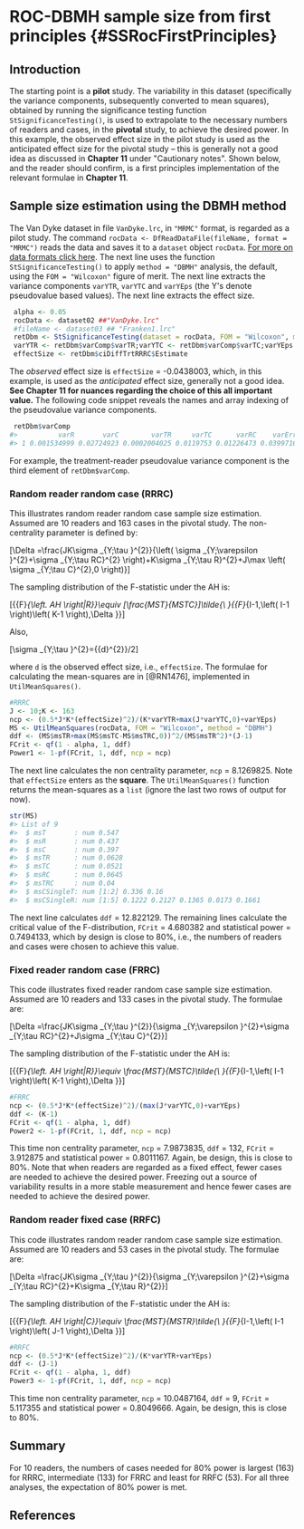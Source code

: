 # ROC-DBMH sample size from first principles {#SSRocFirstPrinciples}






## Introduction
 The starting point is a **pilot** study. The variability in this dataset (specifically the variance components, subsequently converted to mean squares), obtained by running the significance testing function `StSignificanceTesting()`, is used to extrapolate to the necessary numbers of readers and cases, in the **pivotal** study, to achieve the desired power. In this example, the observed effect size in the pilot study is used as the anticipated effect size for the pivotal study – this is generally not a good idea as discussed in **Chapter 11** under "Cautionary notes". Shown below, and the reader should confirm, is a first principles implementation of the relevant formulae in **Chapter 11**.  

## Sample size estimation using the DBMH method
 The Van Dyke dataset in file `VanDyke.lrc`, in `"MRMC"` format, is regarded as a pilot study. The command `rocData <- DfReadDataFile(fileName, format = "MRMC")` reads the data and saves it to a `dataset` object `rocData`. [For more on data formats click here](https://dpc10ster.github.io/RJafroc/reference/RJafroc-package.html). The next line uses the function `StSignificanceTesting()` to apply `method = "DBMH"` analysis, the default, using the `FOM = "Wilcoxon"` figure of merit. The next line extracts the variance components `varYTR`, `varYTC` and `varYEps` (the Y's denote pseudovalue based values). The next line extracts the effect size.

  
  ```r
   alpha <- 0.05
   rocData <- dataset02 ##"VanDyke.lrc"
   #fileName <- dataset03 ## "Franken1.lrc"
   retDbm <- StSignificanceTesting(dataset = rocData, FOM = "Wilcoxon", method = "DBMH") 
   varYTR <- retDbm$varComp$varTR;varYTC <- retDbm$varComp$varTC;varYEps <- retDbm$varComp$varErr
   effectSize <- retDbm$ciDiffTrtRRRC$Estimate
  ```

The *observed* effect size is `effectSize` = -0.0438003, which, in this example, is used as the *anticipated* effect size, generally not a good idea. **See Chapter 11 for nuances regarding the choice of this all important value.** The following code snippet reveals the names and array indexing of the pseudovalue variance components.       


```r
 retDbm$varComp
#>          varR       varC        varTR     varTC      varRC    varErr
#> 1 0.001534999 0.02724923 0.0002004025 0.0119753 0.01226473 0.0399716
```

For example, the treatment-reader pseudovalue variance component is the third element of `retDbm$varComp`. 

### Random reader random case (RRRC)
 This illustrates random reader random case sample size estimation. Assumed are 10 readers and 163 cases in the pivotal study. The non-centrality parameter is defined by:

\[\Delta =\frac{JK\sigma _{Y;\tau }^{2}}{\left( \sigma _{Y;\varepsilon }^{2}+\sigma _{Y;\tau RC}^{2} \right)+K\sigma _{Y;\tau R}^{2}+J\max \left( \sigma _{Y;\tau C}^{2},0 \right)}\]

The sampling distribution of the F-statistic under the AH is:

\[{{F}_{\left. AH \right|R}}\equiv [\frac{MST}{MSTC}]\tilde{\ }{{F}_{I-1,\left( I-1 \right)\left( K-1 \right),\Delta }}\]

Also, 

\[\sigma _{Y;\tau }^{2}={{d}^{2}}/2\]

where `d` is the observed effect size, i.e., `effectSize`. The formulae for calculating the mean-squares are in [@RN1476], implemented in `UtilMeanSquares()`.


```r
#RRRC
J <- 10;K <- 163
ncp <- (0.5*J*K*(effectSize)^2)/(K*varYTR+max(J*varYTC,0)+varYEps)
MS <- UtilMeanSquares(rocData, FOM = "Wilcoxon", method = "DBMH")
ddf <- (MS$msTR+max(MS$msTC-MS$msTRC,0))^2/(MS$msTR^2)*(J-1)
FCrit <- qf(1 - alpha, 1, ddf)
Power1 <- 1-pf(FCrit, 1, ddf, ncp = ncp)
```

The next line calculates the non centrality parameter, `ncp` = 8.1269825. Note that `effectSize` enters as the **square**. The `UtilMeanSquares()` function returns the mean-squares as a `list` (ignore the last two rows of output for now).


```r
str(MS)
#> List of 9
#>  $ msT       : num 0.547
#>  $ msR       : num 0.437
#>  $ msC       : num 0.397
#>  $ msTR      : num 0.0628
#>  $ msTC      : num 0.0521
#>  $ msRC      : num 0.0645
#>  $ msTRC     : num 0.04
#>  $ msCSingleT: num [1:2] 0.336 0.16
#>  $ msCSingleR: num [1:5] 0.1222 0.2127 0.1365 0.0173 0.1661
```

The next line calculates `ddf` = 12.822129. The remaining lines calculate the critical value of the F-distribution, `FCrit` = 4.680382 and statistical power = 0.7494133, which by design is close to 80%, i.e., the numbers of readers and cases were chosen to achieve this value. 

### Fixed reader random case (FRRC)
This code illustrates fixed reader random case sample size estimation. Assumed are 10 readers and 133 cases  in the pivotal study. The formulae are:

\[\Delta =\frac{JK\sigma _{Y;\tau }^{2}}{\sigma _{Y;\varepsilon }^{2}+\sigma _{Y;\tau RC}^{2}+J\sigma _{Y;\tau C}^{2}}\] 

The sampling distribution of the F-statistic under the AH is:

\[{{F}_{\left. AH \right|R}}\equiv \frac{MST}{MSTC}\tilde{\ }{{F}_{I-1,\left( I-1 \right)\left( K-1 \right),\Delta }}\] 


```r
#FRRC
ncp <- (0.5*J*K*(effectSize)^2)/(max(J*varYTC,0)+varYEps)
ddf <- (K-1)
FCrit <- qf(1 - alpha, 1, ddf)
Power2 <- 1-pf(FCrit, 1, ddf, ncp = ncp)
```

This time non centrality parameter, `ncp` = 7.9873835, `ddf` = 132, `FCrit` = 3.912875 and statistical power = 0.8011167. Again, be design, this is close to 80%. Note that when readers are regarded as a fixed effect, fewer cases are needed to achieve the desired power. Freezing out a source of variability results in a more stable measurement and hence fewer cases are needed to achieve the desired power.

### Random reader fixed case (RRFC)
This code illustrates random reader random case sample size estimation. Assumed are 10 readers and 53 cases  in the pivotal study. The formulae are:

\[\Delta =\frac{JK\sigma _{Y;\tau }^{2}}{\sigma _{Y;\varepsilon }^{2}+\sigma _{Y;\tau RC}^{2}+K\sigma _{Y;\tau R}^{2}}\] 

The sampling distribution of the F-statistic under the AH is:

\[{{F}_{\left. AH \right|C}}\equiv \frac{MST}{MSTR}\tilde{\ }{{F}_{I-1,\left( I-1 \right)\left( J-1 \right),\Delta }}\]


```r
#RRFC
ncp <- (0.5*J*K*(effectSize)^2)/(K*varYTR+varYEps)
ddf <- (J-1)
FCrit <- qf(1 - alpha, 1, ddf)
Power3 <- 1-pf(FCrit, 1, ddf, ncp = ncp)
```

This time non centrality parameter, `ncp` = 10.0487164, `ddf` = 9, `FCrit` = 5.117355 and statistical power = 0.8049666. Again, be design, this is close to 80%.  

 
## Summary
 For 10 readers, the numbers of cases needed for 80% power is largest (163) for RRRC, intermediate (133) for FRRC and least for RRFC (53). For all three analyses, the expectation of 80% power is met. 

 
## References
